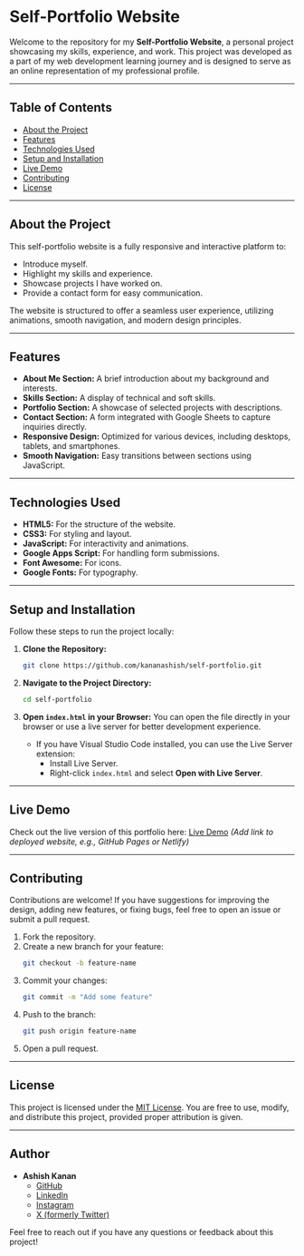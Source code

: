 # Self-Portfolio Website

Welcome to the repository for my **Self-Portfolio Website**, a personal project showcasing my skills, experience, and work. This project was developed as a part of my web development learning journey and is designed to serve as an online representation of my professional profile.

---

## Table of Contents
- [About the Project](#about-the-project)
- [Features](#features)
- [Technologies Used](#technologies-used)
- [Setup and Installation](#setup-and-installation)
- [Live Demo](#live-demo)
- [Contributing](#contributing)
- [License](#license)

---

## About the Project
This self-portfolio website is a fully responsive and interactive platform to:
- Introduce myself.
- Highlight my skills and experience.
- Showcase projects I have worked on.
- Provide a contact form for easy communication.

The website is structured to offer a seamless user experience, utilizing animations, smooth navigation, and modern design principles.

---

## Features
- **About Me Section:** A brief introduction about my background and interests.
- **Skills Section:** A display of technical and soft skills.
- **Portfolio Section:** A showcase of selected projects with descriptions.
- **Contact Section:** A form integrated with Google Sheets to capture inquiries directly.
- **Responsive Design:** Optimized for various devices, including desktops, tablets, and smartphones.
- **Smooth Navigation:** Easy transitions between sections using JavaScript.

---

## Technologies Used
- **HTML5:** For the structure of the website.
- **CSS3:** For styling and layout.
- **JavaScript:** For interactivity and animations.
- **Google Apps Script:** For handling form submissions.
- **Font Awesome:** For icons.
- **Google Fonts:** For typography.

---

## Setup and Installation
Follow these steps to run the project locally:

1. **Clone the Repository:**
   ```bash
   git clone https://github.com/kananashish/self-portfolio.git
   ```

2. **Navigate to the Project Directory:**
   ```bash
   cd self-portfolio
   ```

3. **Open `index.html` in your Browser:**
   You can open the file directly in your browser or use a live server for better development experience.

   - If you have Visual Studio Code installed, you can use the Live Server extension:
     - Install Live Server.
     - Right-click `index.html` and select **Open with Live Server**.

---

## Live Demo
Check out the live version of this portfolio here: [Live Demo](#) *(Add link to deployed website, e.g., GitHub Pages or Netlify)*

---

## Contributing
Contributions are welcome! If you have suggestions for improving the design, adding new features, or fixing bugs, feel free to open an issue or submit a pull request.

1. Fork the repository.
2. Create a new branch for your feature:
   ```bash
   git checkout -b feature-name
   ```
3. Commit your changes:
   ```bash
   git commit -m "Add some feature"
   ```
4. Push to the branch:
   ```bash
   git push origin feature-name
   ```
5. Open a pull request.

---

## License
This project is licensed under the [MIT License](LICENSE). You are free to use, modify, and distribute this project, provided proper attribution is given.

---

## Author
- **Ashish Kanan**
  - [GitHub](https://github.com/kananashish)
  - [LinkedIn](https://linkedin.com/in/ashishkanan)
  - [Instagram](https://instagram.com/kanan.ashish)
  - [X (formerly Twitter)](https://x.com/kanan_ashish)

Feel free to reach out if you have any questions or feedback about this project!

